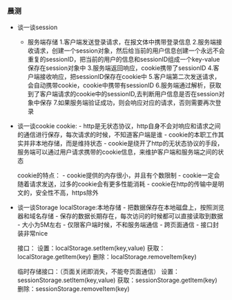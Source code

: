 ### 晨测
- 谈一谈session
    - 服务端存储
    1.客户端发送登录请求，在报文体中携带登录信息
    2.服务端接收请求，创建一个session对象，然后给当前的用户信息创建一个永远不会重复的sessionID，把当前的用户的信息和sessionID组成一个key-value保存在session对象中
    3.服务端返回响应，cookie携带了sessionID
    4.客户端接收响应，把sessionID保存在cookie中
    5.客户端第二次发送请求，会自动携带cookie，cookie中携带有sessionID
    6.服务端通过解析，获取到了客户端请求的cookie中的sessionID,去判断用户信息是否在session对象中保存
    7.如果服务端验证成功，则会响应对应的请求，否则需要再次登录

- 谈一谈cookie
    cookie:
        - http是无状态协议，http自身不会对响应和请求之间的通信进行保存，每次请求的时候，不知道客户端是谁
        - cookie的本职工作其实并非本地存储，而是维持状态
        - cookie是绕开了http的无状态协议的手段，服务端可以通过用户请求携带的cookie信息，来维护客户端和服务端之间的状态

    cookie的特点：
        - cookie提供的内存很小，并且有个数限制
        - cookie一定会随着请求发送，过多的cookie会有更多性能消耗
        - cookie在http的传输中是明文的，安全性不高，https除外

- 谈一谈Storage
    localStorage:本地存储
        - 把数据保存在本地磁盘上，按照浏览器和域名存储
        - 保存的数据长期存在，每次访问的时候都可以直接读取到数据
        - 大小为5M左右
        - 仅限客户端时候，不和服务端通信
        - 跨页面通信
        - 接口封装非常nice

    接口：
        设置：localStorage.setItem(key,value)
        获取：localStorage.getItem(key)
        删除：localStorage.removeItem(key)


    临时存储接口：（页面关闭即消失，不能夸页面通信）
        设置：sessionStorage.setItem(key,value)
        获取：sessionStorage.getItem(key)
        删除：sessionStorage.removeItem(key)